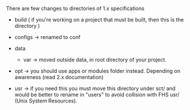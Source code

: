There are few changes to directories of 1.x specifications

 - build ( if you're working on a project that must be built, then this is the directory )

 - configs -> renamed to conf
 
 - data
     - var -> moved outside data, in root directory of your project.

 - opt -> you should use apps or modules folder instead. Depending on awareness (read 2.x documentation)
 
 - usr -> if you need this you must move this directory under sct/ and would be better to rename in "users" to avoid collision with 
          FHS usr/ (Unix System Resources).
